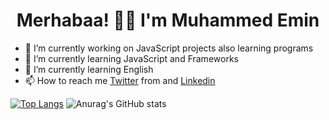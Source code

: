 
<h1 align="center">Merhabaa! 👋🏻  I'm Muhammed Emin</h1>
</b>


- 🔭 I’m currently working on JavaScript projects also learning programs
- 🌱 I’m currently learning JavaScript and Frameworks
- 🌱 I’m currently learning English
- 📫 How to reach me [Twitter](https://twitter.com/Emin_Tura) from  and [Linkedin](https://www.linkedin.com/in/muhammed-emin-tura-06017315b/)

[![Top Langs](https://github-readme-stats.vercel.app/api/top-langs/?username=Emin-Tura&layout=compact)](https://github.com/Emin-Tura/TodoList) ![Anurag's GitHub stats](https://github-readme-stats.vercel.app/api?username=Emin-Tura&hide=contribs,prs)


